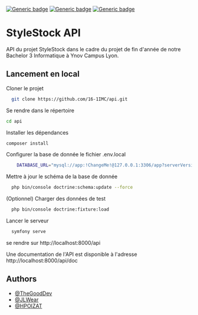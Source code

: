 [![Generic badge](https://img.shields.io/badge/Type-API-green.svg)](https://shields.io/) [![Generic badge](https://img.shields.io/badge/Language-php_8.2-blue.svg)](https://shields.io/) [![Generic badge](https://img.shields.io/badge/Language-symfony_5.4-purple.svg)](https://shields.io/)

# StyleStock API

API du projet StyleStock dans le cadre du projet de fin d'année de notre Bachelor 3 Informatique à Ynov Campus Lyon.

## Lancement en local

Cloner le projet

```bash
  git clone https://github.com/16-1IMC/api.git
```

Se rendre dans le répertoire
    
```bash
cd api
```

Installer les dépendances
    
```bash
composer install
```

Configurer la base de donnée le fichier .env.local

```bash
    DATABASE_URL="mysql://app:!ChangeMe!@127.0.0.1:3306/app?serverVersion=8&charset=utf8mb4"
```

Mettre à jour le schéma de la base de donnée

```bash
  php bin/console doctrine:schema:update --force
```

(Optionnel) Charger des données de test

```bash
  php bin/console doctrine:fixture:load
```

Lancer le serveur

```bash
  symfony serve
```
se rendre sur http://localhost:8000/api

Une documentation de l'API est disponible à l'adresse http://localhost:8000/api/doc

## Authors

- [@TheGoodDev](https://github.com/TheGooodDev)
- [@JLWear](https://github.com/JLWear)
- [@HPOIZAT](https://github.com/HPOIZAT)
